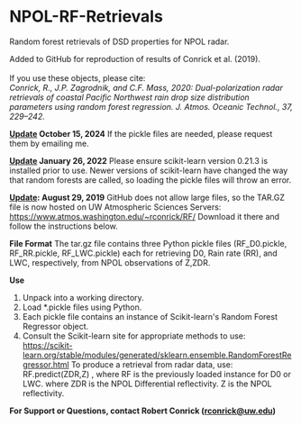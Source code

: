 # NPOL-RF-Retrievals

Random forest retrievals of DSD properties for NPOL radar. 

Added to GitHub for reproduction of results of Conrick et al. (2019).<br /><br />
If you use these objects, please cite: <br />
<i>Conrick, R., J.P. Zagrodnik, and C.F. Mass, 2020: Dual-polarization radar retrievals of coastal Pacific Northwest rain drop size distribution parameters using random forest regression. J. Atmos. Oceanic Technol., 37, 229–242.</i>
<br />

<b><u>Update</u> October 15, 2024</b>
If the pickle files are needed, please request them by emailing me.


<b><u>Update</u> January 26, 2022</b>
Please ensure scikit-learn version 0.21.3 is installed prior to use. Newer versions of scikit-learn have changed the way that random forests are called, so loading the pickle files will throw an error.



<b><u>Update</u>:  August 29, 2019</b>
GitHub does not allow large files, so the TAR.GZ file is now hosted on UW Atmospheric Sciences Servers:  https://www.atmos.washington.edu/~rconrick/RF/
Download it there and follow the instructions below.



<b>File Format</b>
The tar.gz file contains three Python pickle files (RF_D0.pickle, RF_RR.pickle, RF_LWC.pickle) each for retrieving D0, Rain rate (RR), and LWC, respectively, from NPOL observations of Z,ZDR.

<b>Use</b>
1.   Unpack into a working directory.
2.   Load *.pickle files using Python.
3.   Each pickle file contains an instance of Scikit-learn's Random Forest Regressor object.
4.   Consult the Scikit-learn site for appropriate methods to use:  https://scikit-learn.org/stable/modules/generated/sklearn.ensemble.RandomForestRegressor.html
     To produce a retrieval from radar data, use: RF.predict(ZDR,Z) , where RF is the previously loaded instance for D0 or LWC.
        where ZDR is the NPOL Differential reflectivity. Z is the NPOL reflectivity.


<b>For Support or Questions, contact Robert Conrick (rconrick@uw.edu)</b>
